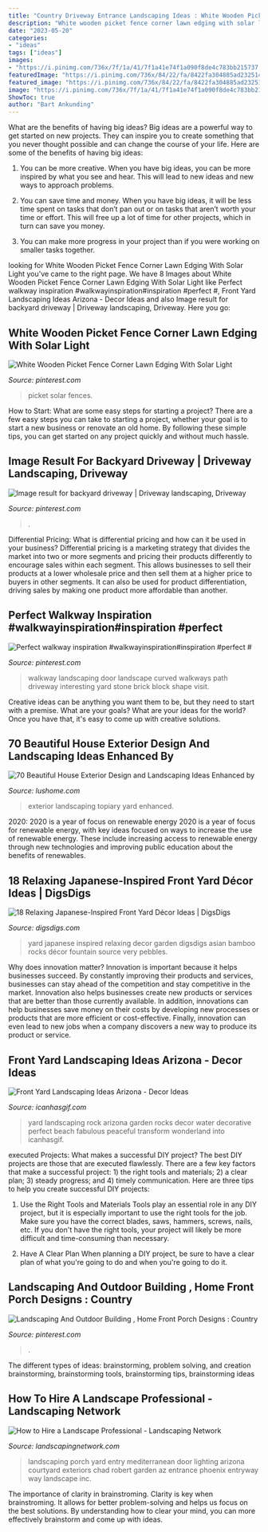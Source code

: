 ```yaml
---
title: "Country Driveway Entrance Landscaping Ideas : White Wooden Picket Fence Corner Lawn Edging With Solar Light"
description: "White wooden picket fence corner lawn edging with solar light"
date: "2023-05-20"
categories:
- "ideas"
tags: ["ideas"]
images:
- "https://i.pinimg.com/736x/7f/1a/41/7f1a41e74f1a090f8de4c783bb215737.jpg"
featuredImage: "https://i.pinimg.com/736x/84/22/fa/8422fa304885ad23251486fccdc0f1e0--front-porch-design-porch-designs.jpg"
featured_image: "https://i.pinimg.com/736x/84/22/fa/8422fa304885ad23251486fccdc0f1e0--front-porch-design-porch-designs.jpg"
image: "https://i.pinimg.com/736x/7f/1a/41/7f1a41e74f1a090f8de4c783bb215737.jpg"
ShowToc: true
author: "Bart Ankunding"
---
```



What are the benefits of having big ideas?
Big ideas are a powerful way to get started on new projects. They can inspire you to create something that you never thought possible and can change the course of your life. Here are some of the benefits of having big ideas:
1. You can be more creative. When you have big ideas, you can be more inspired by what you see and hear. This will lead to new ideas and new ways to approach problems.

2. You can save time and money. When you have big ideas, it will be less time spent on tasks that don’t pan out or on tasks that aren’t worth your time or effort. This will free up a lot of time for other projects, which in turn can save you money.

3. You can make more progress in your project than if you were working on smaller tasks together.

	

		
looking for White Wooden Picket Fence Corner Lawn Edging With Solar Light you've came to the right page. We have 8 Images about White Wooden Picket Fence Corner Lawn Edging With Solar Light like Perfect walkway inspiration #walkwayinspiration#inspiration #perfect #, Front Yard Landscaping Ideas Arizona - Decor Ideas and also Image result for backyard driveway | Driveway landscaping, Driveway. Here you go:
		
    
## White Wooden Picket Fence Corner Lawn Edging With Solar Light

<img loading=lazy src="https://i.pinimg.com/736x/fd/45/d7/fd45d7607a443fbf95396611ebbfb0e4.jpg" onerror="this.onerror=null;this.src='https://tse2.mm.bing.net/th?id=OIP.pyt7ZYjZ4vSuDBRsPKdp-gHaF1&amp;pid=15.1';" alt="White Wooden Picket Fence Corner Lawn Edging With Solar Light">

_Source: pinterest.com_

>picket solar fences. 

	

How to Start: What are some easy steps for starting a project?
There are a few easy steps you can take to starting a project, whether your goal is to start a new business or renovate an old home. By following these simple tips, you can get started on any project quickly and without much hassle.

    
## Image Result For Backyard Driveway | Driveway Landscaping, Driveway

<img loading=lazy src="https://i.pinimg.com/736x/55/b9/94/55b994595242f3096e3bd851687ac3d5.jpg" onerror="this.onerror=null;this.src='https://tse2.mm.bing.net/th?id=OIP.rD1gsVJ8iBHDz5vniSYTigHaFj&amp;pid=15.1';" alt="Image result for backyard driveway | Driveway landscaping, Driveway">

_Source: pinterest.com_

>. 

	

Differential Pricing: What is differential pricing and how can it be used in your business?
Differential pricing is a marketing strategy that divides the market into two or more segments and pricing their products differently to encourage sales within each segment. This allows businesses to sell their products at a lower wholesale price and then sell them at a higher price to buyers in other segments. It can also be used for product differentiation, driving sales by making one product more affordable than another.

    
## Perfect Walkway Inspiration #walkwayinspiration#inspiration #perfect #

<img loading=lazy src="https://i.pinimg.com/736x/7f/1a/41/7f1a41e74f1a090f8de4c783bb215737.jpg" onerror="this.onerror=null;this.src='https://tse1.mm.bing.net/th?id=OIP.23mtJmKzLC7N_-3ULhnr4gHaJ3&amp;pid=15.1';" alt="Perfect walkway inspiration #walkwayinspiration#inspiration #perfect #">

_Source: pinterest.com_

>walkway landscaping door landscape curved walkways path driveway interesting yard stone brick block shape visit. 

	

Creative ideas can be anything you want them to be, but they need to start with a premise. What are your goals? What are your ideas for the world? Once you have that, it's easy to come up with creative solutions.

    
## 70 Beautiful House Exterior Design And Landscaping Ideas Enhanced By

<img loading=lazy src="https://www.lushome.com/wp-content/uploads/2014/06/house-exterior-design-yard-landscaping-topiary-15.jpg" onerror="this.onerror=null;this.src='https://tse4.mm.bing.net/th?id=OIP.S_4rYdDoGrujiZt2nue9bwAAAA&amp;pid=15.1';" alt="70 Beautiful House Exterior Design and Landscaping Ideas Enhanced by">

_Source: lushome.com_

>exterior landscaping topiary yard enhanced. 

	

2020: 2020 is a year of focus on renewable energy
2020 is a year of focus for renewable energy, with key ideas focused on ways to increase the use of renewable energy. These include increasing access to renewable energy through new technologies and improving public education about the benefits of renewables.

    
## 18 Relaxing Japanese-Inspired Front Yard Décor Ideas | DigsDigs

<img loading=lazy src="http://www.digsdigs.com/photos/relaxing-japanese-inspired-front-yard-decor-ideas-13.jpg" onerror="this.onerror=null;this.src='https://tse3.mm.bing.net/th?id=OIP.50watElRMgGJqumZ1MmSNQHaFj&amp;pid=15.1';" alt="18 Relaxing Japanese-Inspired Front Yard Décor Ideas | DigsDigs">

_Source: digsdigs.com_

>yard japanese inspired relaxing decor garden digsdigs asian bamboo rocks décor fountain source very pebbles. 

	

Why does innovation matter?
Innovation is important because it helps businesses succeed. By constantly improving their products and services, businesses can stay ahead of the competition and stay competitive in the market. Innovation also helps businesses create new products or services that are better than those currently available. In addition, innovations can help businesses save money on their costs by developing new processes or products that are more efficient or cost-effective. Finally, innovation can even lead to new jobs when a company discovers a new way to produce its product or service.

    
## Front Yard Landscaping Ideas Arizona - Decor Ideas

<img loading=lazy src="https://www.icanhasgif.com/wp-content/uploads/2015/03/Front-Yard-Landscaping-Ideas-Arizona.jpg" onerror="this.onerror=null;this.src='https://tse3.mm.bing.net/th?id=OIP.p3niQo0atNoqFtzTe6-EJgHaFj&amp;pid=15.1';" alt="Front Yard Landscaping Ideas Arizona - Decor Ideas">

_Source: icanhasgif.com_

>yard landscaping rock arizona garden rocks decor water decorative perfect beach fabulous peaceful transform wonderland into icanhasgif. 

	

executed Projects: What makes a successful DIY project?
The best DIY projects are those that are executed flawlessly. There are a few key factors that make a successful project: 1) the right tools and materials; 2) a clear plan; 3) steady progress; and 4) timely communication. Here are three tips to help you create successful DIY projects:
1. Use the Right Tools and Materials
Tools play an essential role in any DIY project, but it is especially important to use the right tools for the job. Make sure you have the correct blades, saws, hammers, screws, nails, etc. If you don't have the right tools, your project will likely be more difficult and time-consuming than necessary.

2. Have A Clear Plan
When planning a DIY project, be sure to have a clear plan of what you're going to do and when you're going to do it.

    
## Landscaping And Outdoor Building , Home Front Porch Designs : Country

<img loading=lazy src="https://i.pinimg.com/736x/84/22/fa/8422fa304885ad23251486fccdc0f1e0--front-porch-design-porch-designs.jpg" onerror="this.onerror=null;this.src='https://tse3.mm.bing.net/th?id=OIP.HALBFulKONv3j-D0eGl9kAHaJ4&amp;pid=15.1';" alt="Landscaping And Outdoor Building , Home Front Porch Designs : Country">

_Source: pinterest.com_

>. 

	

The different types of ideas: brainstorming, problem solving, and creation
brainstorming, brainstorming tools, brainstorming tips, brainstorming ideas

    
## How To Hire A Landscape Professional - Landscaping Network

<img loading=lazy src="https://images.landscapingnetwork.com/pictures/images/900x705Max/site_8/front-door-lighting-front-door-landscaping-exteriors-by-chad-robert-inc_335.jpg" onerror="this.onerror=null;this.src='https://tse4.mm.bing.net/th?id=OIP.ldaGR9UkQVaE7tG7fA6SqQHaLH&amp;pid=15.1';" alt="How to Hire a Landscape Professional - Landscaping Network">

_Source: landscapingnetwork.com_

>landscaping porch yard entry mediterranean door lighting arizona courtyard exteriors chad robert garden az entrance phoenix entryway way landscape inc. 

	

The importance of clarity in brainstroming.
Clarity is key when brainstroming. It allows for better problem-solving and helps us focus on the best solutions. By understanding how to clear your mind, you can more effectively brainstorm and come up with ideas.

